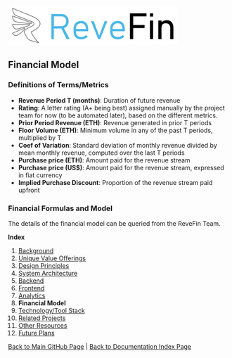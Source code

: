 ![Logo](./img/logo.png) 

## Financial Model

### Definitions of Terms/Metrics

- **Revenue Period T (months)**: Duration of future revenue
- **Rating**: A letter rating (A+ being best) assigned manually by the project team for now (to be automated later), based on the different metrics.
- **Prior Period Revenue (ETH)**: Revenue generated in prior T periods
- **Floor Volume (ETH)**: Minimum volume in any of the past T periods, multiplied by T
- **Coef of Variation**: Standard deviation of monthly revenue divided by mean monthly revenue, computed over the last T periods
- **Purchase price (ETH)**: Amount paid for the revenue stream
- **Purchase price (US$)**: Amount paid for the revenue stream, expressed in fiat currency
- **Implied Purchase Discount**: Proportion of the revenue stream paid upfront 	


### Financial Formulas and Model

The details of the financial model can be queried from the ReveFin Team.

	
**Index**

1. [Background](Background.md)
2. [Unique Value Offerings](UniqueValueOfferings.md)
3. [Design Principles](DesignPrinciples.md)
4. [System Architecture](SystemArchitecture.md)
5. [Backend](Backend.md)
6. [Frontend](Frontend.md)
7. [Analytics](Analytics.md)
8. **Financial Model**
9. [Technology/Tool Stack](TechnologyStack.md)
10. [Related Projects](RelatedProjects.md)
11. [Other Resources](OtherResources.md)
12. [Future Plans](FuturePlans.md)


<hline></hline>

[Back to Main GitHub Page](../README.md) | [Back to Documentation Index Page](Documentation.md)

